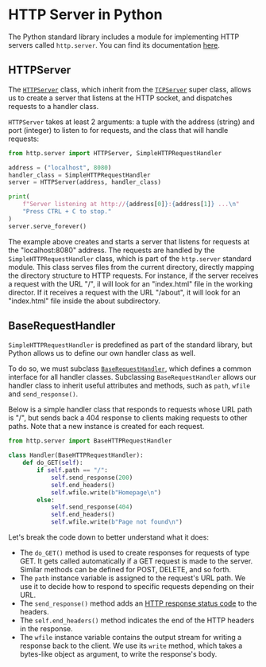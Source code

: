 # HTTP Server in Python

The Python standard library includes a module for implementing HTTP
servers called `http.server`. You can find its documentation
[here][http.server doc].

[http.server doc]: https://docs.python.org/3/library/http.server.html

## HTTPServer

The [`HTTPServer`][] class, which inherit from the [`TCPServer`][] super
class, allows us to create a server that listens at the HTTP socket, and
dispatches requests to a handler class.

[`HTTPServer`]: https://docs.python.org/3/library/http.server.html#http.server.HTTPServer
[`TCPServer`]: https://docs.python.org/3/library/socketserver.html#socketserver.TCPServer

`HTTPServer` takes at least 2 arguments: a tuple with the address
(string) and port (integer) to listen to for requests, and the class that
will handle requests:

```python
from http.server import HTTPServer, SimpleHTTPRequestHandler

address = ("localhost", 8080)
handler_class = SimpleHTTPRequestHandler
server = HTTPServer(address, handler_class)

print(
    f"Server listening at http://{address[0]}:{address[1]} ...\n"
    "Press CTRL + C to stop."
)
server.serve_forever()
```

The example above creates and starts a server that listens for requests
at the "localhost:8080" address. The requests are handled by the
`SimpleHTTPRequestHandler` class, which is part of the `http.server`
standard module. This class serves files from the current directory,
directly mapping the directory structure to HTTP requests. For instance,
if the server receives a request with the URL "/", il will look for an
"index.html" file in the working director. If it receives a request with
the URL "/about", it will look for an "index.html" file inside the about
subdirectory.

## BaseRequestHandler

`SimpleHTTPRequestHandler` is predefined as part of the standard
library, but Python allows us to define our own handler class as well.

To do so, we must subclass [`BaseRequestHandler`][], which defines a
common interface for all handler classes. Subclassing
`BaseRequestHandler` allows our handler class to inherit useful
attributes and methods, such as `path`, `wfile` and `send_response()`.

[`BaseRequestHandler`]: https://docs.python.org/3/library/socketserver.html#socketserver.BaseRequestHandler

Below is a simple handler class that responds to requests whose URL path
is "/", but sends back a 404 response to clients making requests to other
paths. Note that a new instance is created for each request.

```python
from http.server import BaseHTTPRequestHandler

class Handler(BaseHTTPRequestHandler):
    def do_GET(self):
        if self.path == "/":
            self.send_response(200)
            self.end_headers()
            self.wfile.write(b"Homepage\n")
        else:
            self.send_response(404)
            self.end_headers()
            self.wfile.write(b"Page not found\n")
```

Let's break the code down to better understand what it does:

-   The `do_GET()` method is used to create responses for requests of
    type GET. It gets called automatically if a GET request is made to
    the server. Similar methods can be defined for POST, DELETE, and so
    forth.
-   The `path` instance variable is assigned to the request's URL path.
    We use it to decide how to respond to specific requests depending on
    their URL.
-   The `send_response()` method adds an [HTTP response status code][]
    to the headers.
-   The `self.end_headers()` method indicates the end of the HTTP
    headers in the response.
-   The `wfile` instance variable contains the output stream for writing
    a response back to the client. We use its `write` method, which
    takes a bytes-like object as argument, to write the response's body.

[HTTP response status code]: https://developer.mozilla.org/en-US/docs/Web/HTTP/Status
